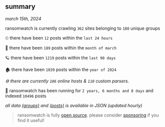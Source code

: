 
## summary
_march 15th, 2024_

ransomwatch is currently crawling `362` sites belonging to `180` unique groups

⏲ there have been `12` posts within the `last 24 hours`

🦈 there have been `189` posts within the `month of march`

🪐 there have been `1219` posts within the `last 90 days`

🏚 there have been `1039` posts within the `year of 2024`

_⚙️ there are currently `106` online hosts & `110` custom parsers._

🦕 ransomwatch has been running for `2 years, 6 months and 8 days` and indexed `10496` posts

_all data  [(groups)](http://ransomwhat.telemetry.ltd/groups) and [(posts)](http://ransomwhat.telemetry.ltd/posts) is available in JSON (updated hourly)_

> ransomwatch is fully [open source](https://github.com/joshhighet/ransomwatch#ransomwatch--). please consider [sponsoring](https://github.com/sponsors/joshhighet) if you find it useful!
